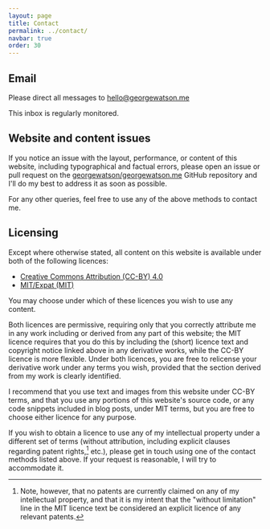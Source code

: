 ```yaml
---
layout: page
title: Contact
permalink: ../contact/
navbar: true
order: 30
---
```


## Email

Please direct all messages to
[hello@georgewatson.me](mailto:hello@georgewatson.me)

This inbox is regularly monitored.

## Website and content issues

If you notice an issue with the layout, performance, or content of this website,
including typographical and factual errors,
please open an issue or pull request on the
[georgewatson/georgewatson.me](https://github.com/georgewatson/georgewatson.me)
GitHub repository
and I'll do my best to address it as soon as possible.

For any other queries,
feel free to use any of the above methods to contact me.

## Licensing

Except where otherwise stated,
all content on this website is available under both of the following licences:

* [Creative Commons Attribution (CC-BY) 4.0](https://creativecommons.org/licenses/by/4.0/)
* [MIT/Expat (MIT)](/LICENSE)

You may choose under which of these licences you wish to use any content.

Both licences are permissive,
requiring only that you correctly attribute me in any work including or derived
from any part of this website;
the MIT licence requires that you do this by including the (short) licence text
and copyright notice linked above in any derivative works,
while the CC-BY licence is more flexible.
Under both licences, you are free to relicense your derivative work under any
terms you wish,
provided that the section derived from my work is clearly identified.

I recommend that you use text and images from this website under CC-BY terms,
and that you use any portions of this website's source code,
or any code snippets included in blog posts,
under MIT terms,
but you are free to choose either licence for any purpose.

If you wish to obtain a licence to use any of my intellectual property under a
different set of terms
(without attribution,
including explicit clauses regarding patent rights,[^patents]
etc.),
please get in touch using one of the contact methods listed above.
If your request is reasonable,
I will try to accommodate it.

[^patents]: Note, however, that no patents are currently claimed on any of my
      intellectual property, and that it is my intent that the
      "without limitation" line in the MIT licence text be considered
      an explicit licence of any relevant patents.

